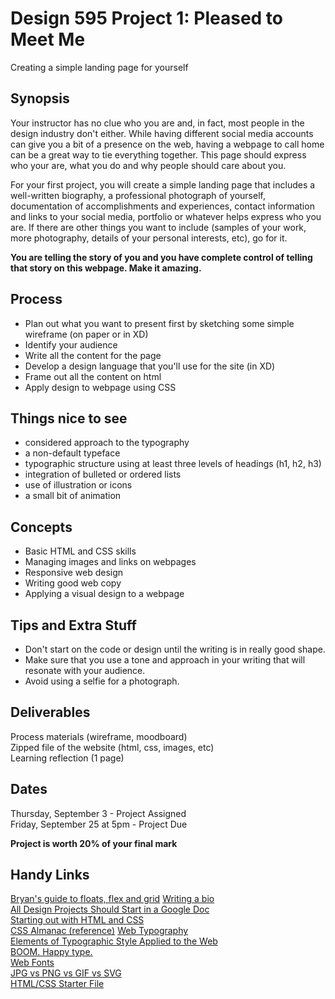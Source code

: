 # Design 595 Project 1: Pleased to Meet Me
Creating a simple landing page for yourself
## Synopsis
Your instructor has no clue who you are and, in fact, most people in the design industry don't either. While having different social media accounts can give you a bit of a presence on the web, having a webpage to call home can be a great way to tie everything together. This page should express who your are, what you do and why people should care about you.

For your first project, you will create a simple landing page that includes a well-written biography, a professional photograph of yourself, documentation of accomplishments and experiences, contact information and links to your social media, portfolio or whatever helps express who you are. If there are other things you want to include (samples of your work, more photography, details of your personal interests, etc), go for it. 

**You are telling the story of you and you have complete control of telling that story on this webpage. Make it amazing.**
## Process
- Plan out what you want to present first by sketching some simple wireframe (on paper or in XD)
- Identify your audience
- Write all the content for the page 
- Develop a design language that you'll use for the site (in XD)
- Frame out all the content on html
- Apply design to webpage using CSS
## Things nice to see
- considered approach to the typography
- a non-default typeface
- typographic structure using at least three levels of headings (h1, h2, h3)
- integration of bulleted or ordered lists
- use of illustration or icons
- a small bit of animation
## Concepts
- Basic HTML and CSS skills
- Managing images and links on webpages
- Responsive web design
- Writing good web copy 
- Applying a visual design to a webpage
## Tips and Extra Stuff
- Don't start on the code or design until the writing is in really good shape.
- Make sure that you use a tone and approach in your writing that will resonate with your audience.
- Avoid using a selfie for a photograph.
## Deliverables
Process materials (wireframe, moodboard)  
Zipped file of the website (html, css, images, etc)  
Learning reflection (1 page)  
## Dates
Thursday, September 3 - Project Assigned  
Friday, September 25 at 5pm - Project Due  

**Project is worth 20% of your final mark**
## Handy Links 
[Bryan's guide to floats, flex and grid](https://codepen.io/bryankulba/pen/mdbGoVp)
[Writing a bio](https://99u.adobe.com/articles/64151/how-to-write-a-better-bio-professional-summary)  
[All Design Projects Should Start in a Google Doc](https://www.tedgoas.com/blog/design-in-google-docs/)   
[Starting out with HTML and CSS](https://css-tricks.com/guides/beginner/)  
[CSS Almanac (reference)](https://css-tricks.com/almanac/)
[Web Typography](https://css-tricks.com/design-content-typography-first-look-type-nugget/)  
[Elements of Typographic Style Applied to the Web](http://webtypography.net/toc/)  
[BOOM. Happy type.
](https://www.kobot.ca/blog/boom-happy-type/)   
[Web Fonts](https://css-tricks.com/understanding-web-fonts-getting/)  
[JPG vs PNG vs GIF vs SVG](https://uxdesign.cc/jpg-vs-png-vs-gif-vs-svg-aefeca89f61)   
[HTML/CSS Starter File](https://codepen.io/bryankulba/pen/oNvdQbM)
